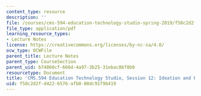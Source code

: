 ```yaml
---
content_type: resource
description: ''
file: /courses/cms-594-education-technology-studio-spring-2019/f58c2d2fd4226576afb008dc91f9b419_MITCMS_594S19_ses12.pdf
file_type: application/pdf
learning_resource_types:
- Lecture Notes
license: https://creativecommons.org/licenses/by-nc-sa/4.0/
ocw_type: OCWFile
parent_title: Lecture Notes
parent_type: CourseSection
parent_uid: b74860cf-666d-4a97-3b25-31ebac86f8b0
resourcetype: Document
title: 'CMS.594 Education Technology Studio, Session 12: Ideation and Prototyping'
uid: f58c2d2f-d422-6576-afb0-08dc91f9b419
---
```

